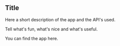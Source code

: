 ## Title

Here a short description of the app and the API's used.

Tell what's fun, what's nice and what's useful.

You can find the app here.
